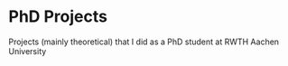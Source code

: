 # PhD Projects
 Projects (mainly theoretical) that I did as a PhD student at RWTH Aachen University
